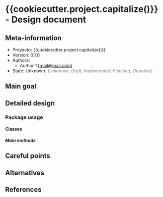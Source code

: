 # {{cookiecutter.project.capitalize()}} - Design document

## Meta-information

- Proyecto: {{cookiecutter.project.capitalize()}}
- Version: 0.1.0
- Authors:
    - Author 1 [<mail@mail.com>]
- State: Unknown. <span style="color:gray">*(Unknown, Draft, Implemented, Finished, Obsolete)*</span>

## Main goal

## Detailed design

### Package usage

#### Classes

##### Main methods

## Careful points

## Alternatives

## References
